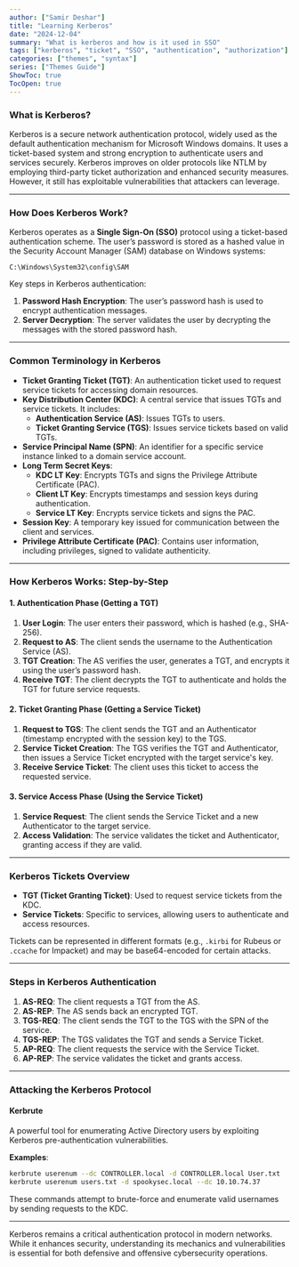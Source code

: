 ```yaml
---
author: ["Samir Deshar"]
title: "Learning Kerberos"
date: "2024-12-04"
summary: "What is kerberos and how is it used in SSO"
tags: ["kerberos", "ticket", "SSO", "authentication", "authorization"]
categories: ["themes", "syntax"]
series: ["Themes Guide"]
ShowToc: true
TocOpen: true
---
```


### What is Kerberos?

Kerberos is a secure network authentication protocol, widely used as the default authentication mechanism for Microsoft Windows domains. It uses a ticket-based system and strong encryption to authenticate users and services securely. Kerberos improves on older protocols like NTLM by employing third-party ticket authorization and enhanced security measures. However, it still has exploitable vulnerabilities that attackers can leverage.

---

### How Does Kerberos Work?

Kerberos operates as a **Single Sign-On (SSO)** protocol using a ticket-based authentication scheme. The user’s password is stored as a hashed value in the Security Account Manager (SAM) database on Windows systems:

```
C:\Windows\System32\config\SAM
```

Key steps in Kerberos authentication:
1. **Password Hash Encryption**: The user’s password hash is used to encrypt authentication messages.
2. **Server Decryption**: The server validates the user by decrypting the messages with the stored password hash.

---

### Common Terminology in Kerberos

- **Ticket Granting Ticket (TGT)**: An authentication ticket used to request service tickets for accessing domain resources.
- **Key Distribution Center (KDC)**: A central service that issues TGTs and service tickets. It includes:
  - **Authentication Service (AS)**: Issues TGTs to users.
  - **Ticket Granting Service (TGS)**: Issues service tickets based on valid TGTs.
- **Service Principal Name (SPN)**: An identifier for a specific service instance linked to a domain service account.
- **Long Term Secret Keys**:
  - **KDC LT Key**: Encrypts TGTs and signs the Privilege Attribute Certificate (PAC).
  - **Client LT Key**: Encrypts timestamps and session keys during authentication.
  - **Service LT Key**: Encrypts service tickets and signs the PAC.
- **Session Key**: A temporary key issued for communication between the client and services.
- **Privilege Attribute Certificate (PAC)**: Contains user information, including privileges, signed to validate authenticity.

---

### How Kerberos Works: Step-by-Step

#### 1. **Authentication Phase (Getting a TGT)**

1. **User Login**: The user enters their password, which is hashed (e.g., SHA-256).
2. **Request to AS**: The client sends the username to the Authentication Service (AS).
3. **TGT Creation**: The AS verifies the user, generates a TGT, and encrypts it using the user’s password hash.
4. **Receive TGT**: The client decrypts the TGT to authenticate and holds the TGT for future service requests.

#### 2. **Ticket Granting Phase (Getting a Service Ticket)**

1. **Request to TGS**: The client sends the TGT and an Authenticator (timestamp encrypted with the session key) to the TGS.
2. **Service Ticket Creation**: The TGS verifies the TGT and Authenticator, then issues a Service Ticket encrypted with the target service's key.
3. **Receive Service Ticket**: The client uses this ticket to access the requested service.

#### 3. **Service Access Phase (Using the Service Ticket)**

1. **Service Request**: The client sends the Service Ticket and a new Authenticator to the target service.
2. **Access Validation**: The service validates the ticket and Authenticator, granting access if they are valid.

---

### Kerberos Tickets Overview

- **TGT (Ticket Granting Ticket)**: Used to request service tickets from the KDC.
- **Service Tickets**: Specific to services, allowing users to authenticate and access resources.

Tickets can be represented in different formats (e.g., `.kirbi` for Rubeus or `.ccache` for Impacket) and may be base64-encoded for certain attacks.

---

### Steps in Kerberos Authentication

1. **AS-REQ**: The client requests a TGT from the AS.
2. **AS-REP**: The AS sends back an encrypted TGT.
3. **TGS-REQ**: The client sends the TGT to the TGS with the SPN of the service.
4. **TGS-REP**: The TGS validates the TGT and sends a Service Ticket.
5. **AP-REQ**: The client requests the service with the Service Ticket.
6. **AP-REP**: The service validates the ticket and grants access.

---

### Attacking the Kerberos Protocol

#### **Kerbrute**  
A powerful tool for enumerating Active Directory users by exploiting Kerberos pre-authentication vulnerabilities.

**Examples**:
```bash
kerbrute userenum --dc CONTROLLER.local -d CONTROLLER.local User.txt
kerbrute userenum users.txt -d spookysec.local --dc 10.10.74.37
```

These commands attempt to brute-force and enumerate valid usernames by sending requests to the KDC.

---

Kerberos remains a critical authentication protocol in modern networks. While it enhances security, understanding its mechanics and vulnerabilities is essential for both defensive and offensive cybersecurity operations.